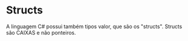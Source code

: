 # Structs

A linguagem C# possui também tipos valor, que são os "structs". Structs são CAIXAS e 
não ponteiros.
